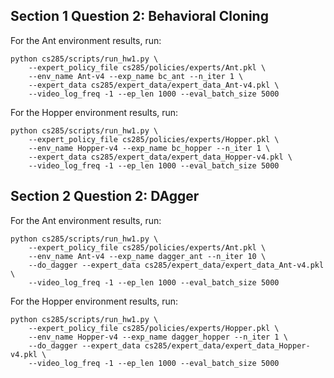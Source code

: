 ## Section 1 Question 2: Behavioral Cloning

For the Ant environment results, run:
```
python cs285/scripts/run_hw1.py \
    --expert_policy_file cs285/policies/experts/Ant.pkl \
    --env_name Ant-v4 --exp_name bc_ant --n_iter 1 \
    --expert_data cs285/expert_data/expert_data_Ant-v4.pkl \
    --video_log_freq -1 --ep_len 1000 --eval_batch_size 5000
```

For the Hopper environment results, run: 
```
python cs285/scripts/run_hw1.py \
    --expert_policy_file cs285/policies/experts/Hopper.pkl \
    --env_name Hopper-v4 --exp_name bc_hopper --n_iter 1 \
    --expert_data cs285/expert_data/expert_data_Hopper-v4.pkl \
    --video_log_freq -1 --ep_len 1000 --eval_batch_size 5000
```


## Section 2 Question 2: DAgger
For the Ant environment results, run:
```
python cs285/scripts/run_hw1.py \
    --expert_policy_file cs285/policies/experts/Ant.pkl \
    --env_name Ant-v4 --exp_name dagger_ant --n_iter 10 \
    --do_dagger --expert_data cs285/expert_data/expert_data_Ant-v4.pkl \
    --video_log_freq -1 --ep_len 1000 --eval_batch_size 5000
```

For the Hopper environment results, run: 
```
python cs285/scripts/run_hw1.py \
    --expert_policy_file cs285/policies/experts/Hopper.pkl \
    --env_name Hopper-v4 --exp_name dagger_hopper --n_iter 1 \
    --do_dagger --expert_data cs285/expert_data/expert_data_Hopper-v4.pkl \
    --video_log_freq -1 --ep_len 1000 --eval_batch_size 5000
```